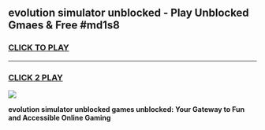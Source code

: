 
## evolution simulator unblocked - Play Unblocked Gmaes & Free #md1s8
<h3>
<a href="https://news.freeplayer.one?title=evolution_simulator_unblocked&ref=24F">CLICK TO PLAY</a></h3>
<hr>

<h3>
<a href="https://news.freeplayer.one?title=evolution_simulator_unblocked&ref=24F">CLICK 2 PLAY</a>
  
</h3>

<a href="https://news.freeplayer.one?title=evolution_simulator_unblocked&ref=24F/"><img src="https://clearcache.store/games.png"></a>


**evolution simulator unblocked games unblocked: Your Gateway to Fun and Accessible Online Gaming**
